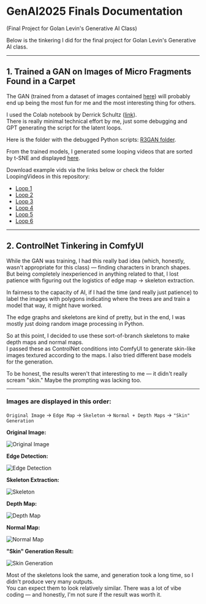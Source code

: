 # GenAI2025 Finals Documentation

(Final Project for Golan Levin's Generative AI Class)

Below is the tinkering I did for the final project for Golan Levin's Generative AI class.

---

## 1. Trained a GAN on Images of Micro Fragments Found in a Carpet

The GAN (trained from a dataset of images contained [here](https://cathleenzzzz.github.io/stuckincarpet/)) will probably end up being the most fun for me and the most interesting thing for others.

I used the Colab notebook by Derrick Schultz ([link](https://github.com/brownvc/R3GAN/)).  
There is really minimal technical effort by me, just some debugging and GPT generating the script for the latent loops.

Here is the folder with the debugged Python scripts: [R3GAN folder](https://drive.google.com/drive/folders/1_ZdyAXRVATGwKBDcw8ma6VIC7_2fkCvk?usp=sharing).

From the trained models, I generated some looping videos that are sorted by t-SNE and displayed [here](https://cathleenzzzz.github.io/stuckincarpet_moving/).

Download example vids via the links below or check the folder LoopingVideos in this repository:

- [Loop 1](https://github.com/cathleenZzzz/GenAI2025_finals/raw/main/LoopingVideos/loop3.mp4)
- [Loop 2](https://github.com/cathleenZzzz/GenAI2025_finals/raw/main/LoopingVideos/loop9.mp4)
- [Loop 3](https://github.com/cathleenZzzz/GenAI2025_finals/raw/main/LoopingVideos/loop10.mp4)
- [Loop 4](https://github.com/cathleenZzzz/GenAI2025_finals/raw/main/LoopingVideos/loop11.mp4)
- [Loop 5](https://github.com/cathleenZzzz/GenAI2025_finals/raw/main/LoopingVideos/loop12.mp4)
- [Loop 6](https://github.com/cathleenZzzz/GenAI2025_finals/raw/main/LoopingVideos/loop13.mp4)

---

## 2. ControlNet Tinkering in ComfyUI

While the GAN was training, I had this really bad idea (which, honestly, wasn't appropriate for this class) — finding characters in branch shapes.  
But being completely inexperienced in anything related to that, I lost patience with figuring out the logistics of edge map → skeleton extraction.

In fairness to the capacity of AI, if I had the time (and really just patience) to label the images with polygons indicating where the trees are and train a model that way, it might have worked.

The edge graphs and skeletons are kind of pretty, but in the end, I was mostly just doing random image processing in Python.

So at this point, I decided to use these sort-of-branch skeletons to make depth maps and normal maps.  
I passed these as ControlNet conditions into ComfyUI to generate skin-like images textured according to the maps. I also tried different base models for the generation.

To be honest, the results weren't that interesting to me — it didn't really scream "skin." Maybe the prompting was lacking too.

---

### Images are displayed in this order:

`Original Image` → `Edge Map` → `Skeleton` → `Normal + Depth Maps` → `"Skin" Generation`

**Original Image:**

![Original Image](https://raw.githubusercontent.com/cathleenZzzz/GenAI2025_finals/main/TreeSkinImages/original.png)

**Edge Detection:**

![Edge Detection](https://raw.githubusercontent.com/cathleenZzzz/GenAI2025_finals/main/TreeSkinImages/edge.png)

**Skeleton Extraction:**

![Skeleton](https://raw.githubusercontent.com/cathleenZzzz/GenAI2025_finals/main/TreeSkinImages/skeleton.png)

**Depth Map:**

![Depth Map](https://raw.githubusercontent.com/cathleenZzzz/GenAI2025_finals/main/TreeSkinImages/depth.png)

**Normal Map:**

![Normal Map](https://raw.githubusercontent.com/cathleenZzzz/GenAI2025_finals/main/TreeSkinImages/normal.png)

**"Skin" Generation Result:**

![Skin Generation](https://raw.githubusercontent.com/cathleenZzzz/GenAI2025_finals/main/TreeSkinImages/generated.jpg)

Most of the skeletons look the same, and generation took a long time, so I didn't produce very many outputs.  
You can expect them to look relatively similar. There was a lot of vibe coding — and honestly, I'm not sure if the result was worth it.
